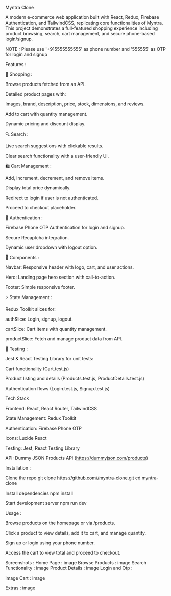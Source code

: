 Myntra Clone

A modern e-commerce web application built with React, Redux, Firebase Authentication, and TailwindCSS, replicating core functionalities of Myntra. This project demonstrates a full-featured shopping experience including product browsing, search, cart management, and secure phone-based login/signup.

NOTE : Please use '+915555555555' as phone number and '555555' as OTP for login and signup

Features :

🛒 Shopping :

Browse products fetched from an API.

Detailed product pages with:

Images, brand, description, price, stock, dimensions, and reviews.

Add to cart with quantity management.

Dynamic pricing and discount display.

🔍 Search :

Live search suggestions with clickable results.

Clear search functionality with a user-friendly UI.

🛍 Cart Management :

Add, increment, decrement, and remove items.

Display total price dynamically.

Redirect to login if user is not authenticated.

Proceed to checkout placeholder.

👤 Authentication :

Firebase Phone OTP Authentication for login and signup.

Secure Recaptcha integration.

Dynamic user dropdown with logout option.

🧩 Components :

Navbar: Responsive header with logo, cart, and user actions.

Hero: Landing page hero section with call-to-action.

Footer: Simple responsive footer.

⚡ State Management :

Redux Toolkit slices for:

authSlice: Login, signup, logout.

cartSlice: Cart items with quantity management.

productSlice: Fetch and manage product data from API.

🧪 Testing :

Jest & React Testing Library for unit tests:

Cart functionality (Cart.test.js)

Product listing and details (Products.test.js, ProductDetails.test.js)

Authentication flows (Login.test.js, Signup.test.js)

Tech Stack

Frontend: React, React Router, TailwindCSS

State Management: Redux Toolkit

Authentication: Firebase Phone OTP

Icons: Lucide React

Testing: Jest, React Testing Library

API: Dummy JSON Products API (https://dummyjson.com/products)

Installation :

Clone the repo
git clone https://github.com//myntra-clone.git cd myntra-clone

Install dependencies
npm install

Start development server
npm run dev

Usage :

Browse products on the homepage or via /products.

Click a product to view details, add it to cart, and manage quantity.

Sign up or login using your phone number.

Access the cart to view total and proceed to checkout.

Screenshots : Home Page : image Browse Products : image Search Functionality : image Product Details : image Login and Otp :

image
Cart : image

Extras : image

